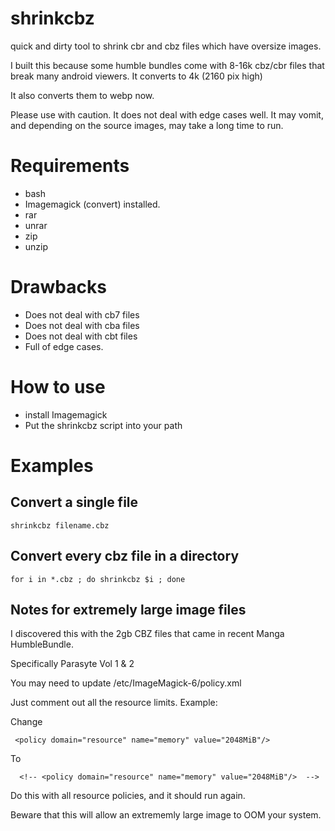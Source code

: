 # shrinkcbz
quick and dirty tool to shrink cbr and cbz files which have oversize images.

I built this because some humble bundles come with 8-16k cbz/cbr files that break many android viewers.  It converts to 4k (2160 pix high)

It also converts them to webp now.

Please use with caution. It does not deal with edge cases well.  It may vomit, and depending on the source images, may take a long time to run.

# Requirements
* bash
* Imagemagick (convert) installed.
* rar
* unrar
* zip
* unzip

# Drawbacks
* Does not deal with cb7 files
* Does not deal with cba files
* Does not deal with cbt files
* Full of edge cases.

# How to use
* install Imagemagick
* Put the shrinkcbz script into your path

# Examples

## Convert a single file
```
shrinkcbz filename.cbz
```
## Convert every cbz file in a directory
```
for i in *.cbz ; do shrinkcbz $i ; done
```

## Notes for extremely large image files
I discovered this with the 2gb CBZ files that came in recent Manga HumbleBundle.

Specifically Parasyte Vol 1 & 2

You may need to update /etc/ImageMagick-6/policy.xml

Just comment out all the resource limits.  Example:

Change

` <policy domain="resource" name="memory" value="2048MiB"/>`

To

`  <!-- <policy domain="resource" name="memory" value="2048MiB"/>  -->`

Do this with all resource policies, and it should run again.

Beware that this will allow an extrememly large image to OOM your system.
